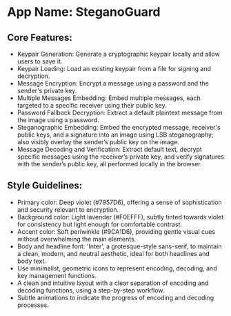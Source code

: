 # **App Name**: SteganoGuard

## Core Features:

- Keypair Generation: Generate a cryptographic keypair locally and allow users to save it.
- Keypair Loading: Load an existing keypair from a file for signing and decryption.
- Message Encryption: Encrypt a message using a password and the sender's private key.
- Multiple Messages Embedding: Embed multiple messages, each targeted to a specific receiver using their public key.
- Password Fallback Decryption: Extract a default plaintext message from the image using a password.
- Steganographic Embedding: Embed the encrypted message, receiver's public keys, and a signature into an image using LSB steganography; also visibly overlay the sender’s public key on the image.
- Message Decoding and Verification: Extract default text, decrypt specific messages using the receiver’s private key, and verify signatures with the sender’s public key, all performed locally in the browser.

## Style Guidelines:

- Primary color: Deep violet (#7957D6), offering a sense of sophistication and security relevant to encryption.
- Background color: Light lavender (#F0EFFF), subtly tinted towards violet for consistency but light enough for comfortable contrast.
- Accent color: Soft periwinkle (#9CA1D6), providing gentle visual cues without overwhelming the main elements.
- Body and headline font: 'Inter', a grotesque-style sans-serif, to maintain a clean, modern, and neutral aesthetic, ideal for both headlines and body text.
- Use minimalist, geometric icons to represent encoding, decoding, and key management functions.
- A clean and intuitive layout with a clear separation of encoding and decoding functions, using a step-by-step workflow.
- Subtle animations to indicate the progress of encoding and decoding processes.